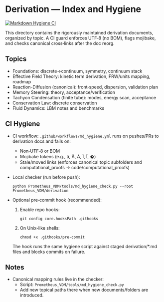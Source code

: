# Derivation — Index and Hygiene

<!-- Update OWNER/REPO with your GitHub slug to render the badge correctly -->
[![Markdown Hygiene CI](https://github.com/justinlietz93/Prometheus_VDM/actions/workflows/md_hygiene.yml/badge.svg)](https://github.com/justinlietz93/Prometheus_VDM/actions/workflows/md_hygiene.yml)

This directory contains the rigorously maintained derivation documents, organized by topic. A CI guard enforces UTF‑8 (no BOM), flags mojibake, and checks canonical cross‑links after the doc reorg.

## Topics
- Foundations: discrete→continuum, symmetry, continuum stack
- Effective Field Theory: kinetic term derivation, FRW/units mapping, roadmap
- Reaction-Diffusion (canonical): front‑speed, dispersion, validation plan
- Memory Steering: theory, acceptance/verification
- Tachyon Condensation (finite tube): modes, energy scan, acceptance
- Conservation Law: discrete conservation
- Fluid Dynamics: LBM notes and benchmarks

## CI Hygiene
- CI workflow: `.github/workflows/md_hygiene.yml` runs on pushes/PRs to derivation docs and fails on:
  - Non‑UTF‑8 or BOM
  - Mojibake tokens (e.g., â, Â, Ã, Ï, Î, �)
  - Stale/moved links (enforces canonical topic subfolders and computational_proofs → code/computational_proofs)

- Local checker (run before push):
  ```
  python Prometheus_VDM/tools/md_hygiene_check.py --root Prometheus_VDM/derivation
  ```

- Optional pre‑commit hook (recommended):
  1) Enable repo hooks:
     ```
     git config core.hooksPath .githooks
     ```
  2) On Unix-like shells:
     ```
     chmod +x .githooks/pre-commit
     ```
  The hook runs the same hygiene script against staged derivation/*.md files and blocks commits on failure.

## Notes
- Canonical mapping rules live in the checker:
  - Script: `Prometheus_VDM/tools/md_hygiene_check.py`
  - Add new topical paths there when new documents/folders are introduced.